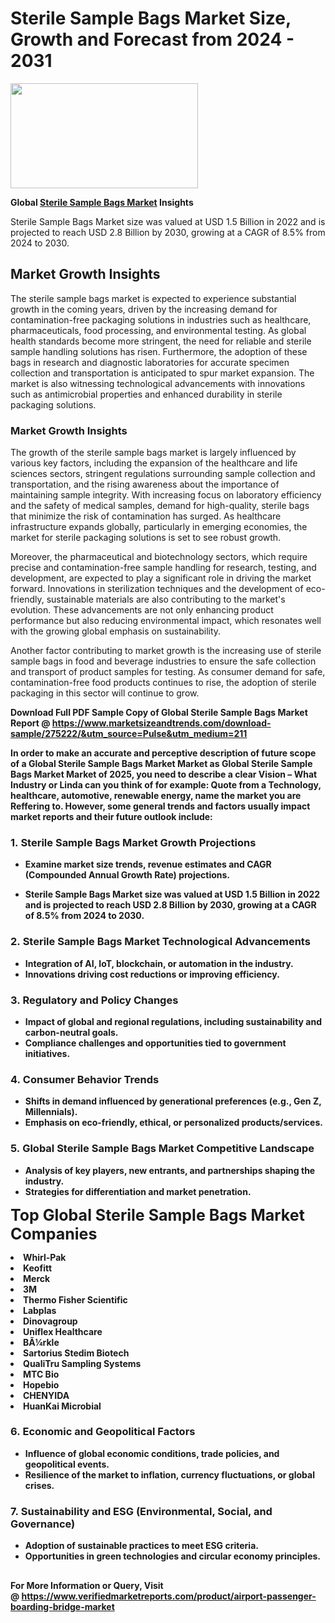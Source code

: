 <H1>Sterile Sample Bags Market Size, Growth and Forecast from 2024 - 2031</H1><img class="aligncenter size-medium wp-image-584254" src="https://thirdeyenews.in/wp-content/uploads/2024/09/Global-Market-Research-300x168.jpeg" alt="" width="300" height="168" /><p><strong>Global&nbsp;<a href="https://www.marketsizeandtrends.com/download-sample/275222/&amp;utm_source=Pulse&amp;utm_medium=211">Sterile Sample Bags Market</a> Insights</strong></p><p>Sterile Sample Bags Market size was valued at USD 1.5 Billion in 2022 and is projected to reach USD 2.8 Billion by 2030, growing at a CAGR of 8.5% from 2024 to 2030.</p><p><h2>Market Growth Insights</h2> <p>The sterile sample bags market is expected to experience substantial growth in the coming years, driven by the increasing demand for contamination-free packaging solutions in industries such as healthcare, pharmaceuticals, food processing, and environmental testing. As global health standards become more stringent, the need for reliable and sterile sample handling solutions has risen. Furthermore, the adoption of these bags in research and diagnostic laboratories for accurate specimen collection and transportation is anticipated to spur market expansion. The market is also witnessing technological advancements with innovations such as antimicrobial properties and enhanced durability in sterile packaging solutions.</p> <p><strong></strong></p> <h3>Market Growth Insights</h3> <p>The growth of the sterile sample bags market is largely influenced by various key factors, including the expansion of the healthcare and life sciences sectors, stringent regulations surrounding sample collection and transportation, and the rising awareness about the importance of maintaining sample integrity. With increasing focus on laboratory efficiency and the safety of medical samples, demand for high-quality, sterile bags that minimize the risk of contamination has surged. As healthcare infrastructure expands globally, particularly in emerging economies, the market for sterile packaging solutions is set to see robust growth.</p> <p>Moreover, the pharmaceutical and biotechnology sectors, which require precise and contamination-free sample handling for research, testing, and development, are expected to play a significant role in driving the market forward. Innovations in sterilization techniques and the development of eco-friendly, sustainable materials are also contributing to the market's evolution. These advancements are not only enhancing product performance but also reducing environmental impact, which resonates well with the growing global emphasis on sustainability.</p> <p>Another factor contributing to market growth is the increasing use of sterile sample bags in food and beverage industries to ensure the safe collection and transport of product samples for testing. As consumer demand for safe, contamination-free food products continues to rise, the adoption of sterile packaging in this sector will continue to grow.</p> <p><strong></p><p><span class=""><strong>Download Full PDF Sample Copy of Global Sterile Sample Bags Market Report</strong> @ <a href="https://www.marketsizeandtrends.com/download-sample/275222/&amp;utm_source=Pulse&amp;utm_medium=211" target="_blank">https://www.marketsizeandtrends.com/download-sample/275222/&amp;utm_source=Pulse&amp;utm_medium=211</a></span></p><p>In order to make an accurate and perceptive description of future scope of a Global&nbsp;Sterile Sample Bags Market Market as Global&nbsp;Sterile Sample Bags Market Market of 2025, you need to describe a clear Vision &ndash; What Industry or Linda can you think of for example: Quote from a Technology, healthcare, automotive, renewable energy, name the market you are Reffering to. However, some general trends and factors usually impact market reports and their future outlook include:</p><h3>1.&nbsp;<strong>Sterile Sample Bags Market Growth Projections</strong></h3><ul><li>Examine market size trends, revenue estimates and CAGR (Compounded Annual Growth Rate) projections.</li><li><p>Sterile Sample Bags Market size was valued at USD 1.5 Billion in 2022 and is projected to reach USD 2.8 Billion by 2030, growing at a CAGR of 8.5% from 2024 to 2030.</p></li></ul><h3>2.&nbsp;<strong>Sterile Sample Bags Market Technological Advancements</strong></h3><ul><li>Integration of AI, IoT, blockchain, or automation in the industry.</li><li>Innovations driving cost reductions or improving efficiency.</li></ul><h3>3.&nbsp;<strong>Regulatory and Policy Changes</strong></h3><ul><li>Impact of global and regional regulations, including sustainability and carbon-neutral goals.</li><li>Compliance challenges and opportunities tied to government initiatives.</li></ul><h3>4.&nbsp;<strong>Consumer Behavior Trends</strong></h3><ul><li>Shifts in demand influenced by generational preferences (e.g., Gen Z, Millennials).</li><li>Emphasis on eco-friendly, ethical, or personalized products/services.</li></ul><h3>5.&nbsp;<strong>Global Sterile Sample Bags Market Competitive Landscape</strong></h3><ul><li>Analysis of key players, new entrants, and partnerships shaping the industry.</li><li>Strategies for differentiation and market penetration.</li></ul><p data-pm-slice="1 1 []"><span style="color: inherit; font-family: inherit; font-size: 25px;">Top Global Sterile Sample Bags Market Companies</span></p><div class="" data-test-id=""><p><li>Whirl-Pak</li><li> Keofitt</li><li> Merck</li><li> 3M</li><li> Thermo Fisher Scientific</li><li> Labplas</li><li> Dinovagroup</li><li> Uniflex Healthcare</li><li> BÃ¼rkle</li><li> Sartorius Stedim Biotech</li><li> QualiTru Sampling Systems</li><li> MTC Bio</li><li> Hopebio</li><li> CHENYIDA</li><li> HuanKai Microbial</li></p></div><h3>6.&nbsp;<strong>Economic and Geopolitical Factors</strong></h3><ul><li>Influence of global economic conditions, trade policies, and geopolitical events.</li><li>Resilience of the market to inflation, currency fluctuations, or global crises.</li></ul><h3>7.&nbsp;<strong>Sustainability and ESG (Environmental, Social, and Governance)</strong></h3><ul><li>Adoption of sustainable practices to meet ESG criteria.</li><li>Opportunities in green technologies and circular economy principles.</li></ul><h2><strong style="font-size: 14px;">For More Information or Query, Visit @&nbsp;</strong><a style="background-color: #ffffff; font-size: 14px;" href="https://www.marketsizeandtrends.com/report/sterile-sample-bags-market/" target="_blank">https://www.verifiedmarketreports.com/product/airport-passenger-boarding-bridge-market</a></h2>
